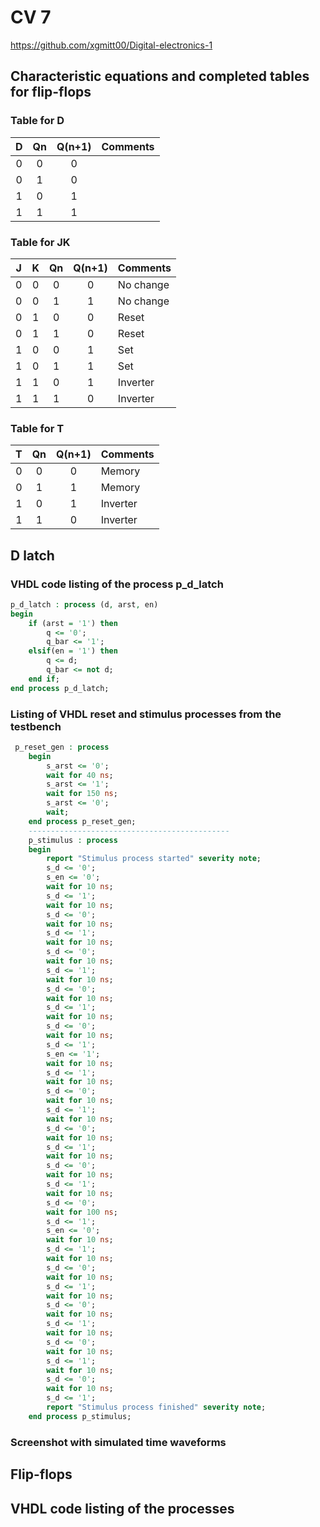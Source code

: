 # CV 7

https://github.com/xgmitt00/Digital-electronics-1

## Characteristic equations and completed tables for flip-flops

### Table for D
| D | Qn | Q(n+1) | Comments |
| :-: | :-: | :-: | :-- |
| 0 | 0 | 0 | |
| 0 | 1 | 0 | |
| 1 | 0 | 1 | |
| 1 | 1 | 1 | |

### Table for JK
| J | K | Qn | Q(n+1) | Comments |
| :-: | :-: | :-: | :-: | :-- |
| 0 | 0 | 0 | 0 | No change |
| 0 | 0 | 1 | 1 | No change |
| 0 | 1 | 0 | 0 | Reset |
| 0 | 1 | 1 | 0 | Reset |
| 1 | 0 | 0 | 1 | Set |
| 1 | 0 | 1 | 1 | Set |
| 1 | 1 | 0 | 1 | Inverter |
| 1 | 1 | 1 | 0 | Inverter |

### Table for T
| T | Qn | Q(n+1) | Comments |
| :-: | :-: | :-: | :-- |
| 0 | 0 | 0 | Memory |
| 0 | 1 | 1 | Memory |
| 1 | 0 | 1 | Inverter |
| 1 | 1 | 0 | Inverter |

## D latch
### VHDL code listing of the process p_d_latch
```vhdl
p_d_latch : process (d, arst, en)
begin
    if (arst = '1') then
        q <= '0';
        q_bar <= '1';
    elsif(en = '1') then
        q <= d;
        q_bar <= not d;
    end if;
end process p_d_latch;
```
### Listing of VHDL reset and stimulus processes from the testbench 
```vhdl
 p_reset_gen : process
    begin
        s_arst <= '0';
        wait for 40 ns;        
        s_arst <= '1';
        wait for 150 ns;
        s_arst <= '0';
        wait;
    end process p_reset_gen;    
    ---------------------------------------------      
    p_stimulus : process
    begin
        report "Stimulus process started" severity note;       
        s_d <= '0';
        s_en <= '0';             
        wait for 10 ns;
        s_d <= '1';
        wait for 10 ns;
        s_d <= '0';
        wait for 10 ns;
        s_d <= '1';
        wait for 10 ns;
        s_d <= '0';
        wait for 10 ns;
        s_d <= '1';
        wait for 10 ns;
        s_d <= '0';
        wait for 10 ns;
        s_d <= '1';
        wait for 10 ns;
        s_d <= '0';
        wait for 10 ns;
        s_d <= '1';        
        s_en <= '1';       
        wait for 10 ns;
        s_d <= '1';
        wait for 10 ns;
        s_d <= '0';
        wait for 10 ns;
        s_d <= '1';
        wait for 10 ns;
        s_d <= '0';
        wait for 10 ns;
        s_d <= '1';
        wait for 10 ns;
        s_d <= '0';
        wait for 10 ns;
        s_d <= '1';
        wait for 10 ns;
        s_d <= '0';
        wait for 100 ns;
        s_d <= '1';       
        s_en <= '0';        
        wait for 10 ns;
        s_d <= '1';
        wait for 10 ns;
        s_d <= '0';
        wait for 10 ns;
        s_d <= '1';
        wait for 10 ns;
        s_d <= '0';
        wait for 10 ns;
        s_d <= '1';
        wait for 10 ns;
        s_d <= '0';
        wait for 10 ns;
        s_d <= '1';
        wait for 10 ns;
        s_d <= '0';
        wait for 10 ns;
        s_d <= '1';        
        report "Stimulus process finished" severity note;    
    end process p_stimulus;
```
### Screenshot with simulated time waveforms

## Flip-flops
## VHDL code listing of the processes

